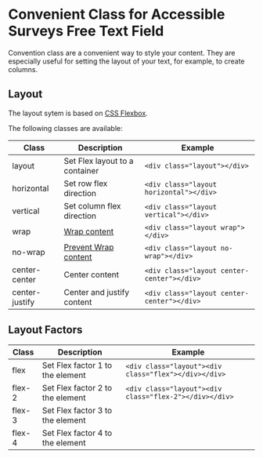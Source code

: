 # Convenient Class for Accessible Surveys Free Text Field

Convention class are a convenient way to style your content. They are especially useful for setting the layout of your text, for example, to create columns.

## Layout

The layout sytem is based on [CSS Flexbox](https://developer.mozilla.org/en-US/docs/Web/CSS/CSS_Flexible_Box_Layout/Basic_Concepts_of_Flexbox). 

The following classes are available:

| Class | Description | Example     |
| ----- | ----------- | ----------- |
| layout | Set Flex layout to a container | `<div class="layout"></div>` |
| horizontal | Set row flex direction | `<div class="layout horizontal"></div>` |
| vertical | Set column flex direction | `<div class="layout vertical"></div>` |
| wrap | [Wrap content](https://developer.mozilla.org/en-US/docs/Web/CSS/CSS_Flexible_Box_Layout/Basic_Concepts_of_Flexbox#multi-line_flex_containers_with_flex-wrap)  | `<div class="layout wrap"></div>` |
| no-wrap | [Prevent Wrap content](https://developer.mozilla.org/en-US/docs/Web/CSS/CSS_Flexible_Box_Layout/Basic_Concepts_of_Flexbox#multi-line_flex_containers_with_flex-wrap)  | `<div class="layout no-wrap"></div>` |
| center-center | Center content | `<div class="layout center-center"></div>` |
| center-justify | Center and justify content | `<div class="layout center-center"></div>` |


## Layout Factors

| Class | Description | Example     |
| ----- | ----------- | ----------- |
| flex | Set Flex factor 1 to the element | `<div class="layout"><div class="flex"></div></div>` |
| flex-2 | Set Flex factor 2 to the element | `<div class="layout"><div class="flex-2"></div></div>` |
| flex-3 | Set Flex factor 3 to the element | |
| flex-4 | Set Flex factor 4 to the element | |
